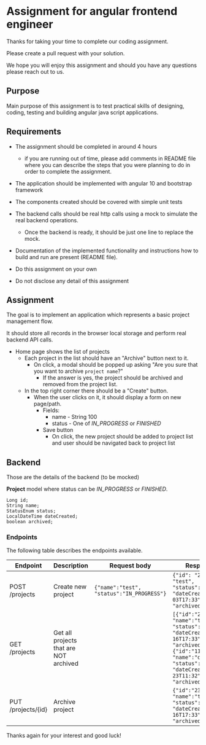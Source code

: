 # Assignment for angular frontend engineer

Thanks for taking your time to complete our coding assignment.

Please create a pull request with your solution.

We hope you will enjoy this assignment and should you have any questions please reach out to us.

## Purpose

Main purpose of this assignment is to test practical skills of designing, coding, testing and building angular java script applications.

## Requirements

* The assignment should be completed in around 4 hours
  *  if you are running out of time, please add comments in README file where you can describe the steps that you were planning to do in order to complete the assignment.
  
* The application should be implemented with angular 10 and bootstrap framework

* The components created should be covered with simple unit tests

* The backend calls should be real http calls using a mock to simulate the real backend operations.
  * Once the backend is ready, it should be just one line to replace the mock.

* Documentation of the implemented functionality and instructions how to build and run are present (README file).

* Do this assignment on your own

* Do not disclose any detail of this assignment

## Assignment

The goal is to implement an application which represents a basic project management flow.

It should store all records in the browser local storage and perform real backend API calls.


* Home page shows the list of projects
  * Each project in the list should have an "Archive" button next to it.
    * On click, a modal should be popped up asking "Are you sure that you want to archive ```project name```?"
      * If the answer is yes, the project should be archived and removed from the project list.
  * In the top right corner there should be a "Create" button.
    * When the user clicks on it, it should display a form on new page/path.
      * Fields:
        * name - String 100 
        * status - One of *IN_PROGRESS* or *FINISHED*
      * Save button
        * On click, the new project should be added to project list and user should be navigated back to project list


## Backend

Those are the details of the backend (to be mocked)

**Project** model where status can be *IN_PROGRESS* or *FINISHED*.


```
Long id;
String name;
StatusEnum status;
LocalDateTime dateCreated;
boolean archived;
```

### Endpoints

The following table describes the endpoints available.


|Endpoint|Description|Request body|Response body|
|--------|-----------|------------|-------------|
|POST /projects|Create new project|```{"name":"test", "status":"IN_PROGRESS"}```|```{"id": "234", "name": "test", "status":"IN_PROGRESS", "dateCreated":"2021-08-03T17:33", "archived":false}```
|GET /projects|Get all projects that are NOT archived| |```[{"id":"234", "name":"test", "status":"IN_PROGRESS", "dateCreated":"2021-03-16T17:33", "archived":false}, {"id":"112", "name":"demo", "status":"FINISHED", "dateCreated":"2021-02-23T11:32", "archived":false}]```|
|PUT /projects/{id}|Archive project| |```{"id":"234", "name":"test", "status":"IN_PROGRESS", "dateCreated":"2021-03-16T17:33", "archived":true}```|


Thanks again for your interest and good luck!
